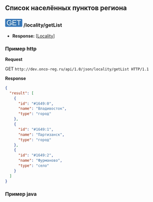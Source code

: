 ## Список населённых пунктов региона

### ![GET](../../../../img/get.png) /locality/getList
* **Response:** [[Locality](../../../../types/types.md#com.siams.med.api.Locality)]



### Пример http

**Request**

GET `http://dev.onco-reg.ru/api/1.0/json/locality/getList HTTP/1.1`

**Response**
```json
{
  "result": [
    {
      "id": "#1649:0",
      "name": "Владивосток",
      "type": "город"
    },
    {
      "id": "#1649:1",
      "name": "Партизанск",
      "type": "город"
    },
    {
      "id": "#1649:2",
      "name": "Фурманово",
      "type": "село"
    }
  ]
}
```

### Пример java
